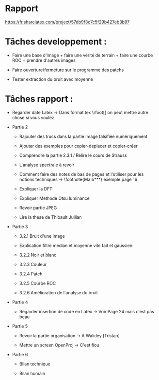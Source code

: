 
# Rapport 

https://fr.sharelatex.com/project/57db9f3c7c5f29b427eb3b97

# Tâches developpement : 

- Faire une base d'image + faire une vérité de terrain + faire une courbe ROC + prendre d'autres images

- Faire ouverture/fermeture sur le programme des patchs

- Tester extraction du bruit avec moyenne

# Tâches rapport :
- Regarder date Latex -> Dans format.tex  \rfoot[] on peut mettre autre chose si vous voulez

- Partie 2
	- Rajouter des trucs dans la partie Image falsifiée numériquement

	- Ajouter des exemples pour copier-deplacer et copier-créer

	- Comprendre la partie 2.3.1 / Relire le cours de Strauss

	- L'analyse spectrale à revoir

	- Comment faire des notes de bas de pages et l'utiliser pour les notions techniques -> \footnote{Ma b***} exemple page 16

	- Expliquer la DFT

	- Expliquer Methode Otsu luminance

	- Revoir partie JPEG

	- Lire la these de Thibault Jullian


- Partie 3
	- 3.2.1 Bruit d'une image
	
	- Explication filtre median et moyenne vite fait et gaussien
	
	- 3.2.2 Noir et blanc
	
	- 3.2.3 Couleur
	
	- 3.2.4 Patch
	
	- 3.2.5 Courbe ROC
	
	- 3.2.6 Amélioration de l'analyse du bruit
	
	
- Partie 4
	- Regarder insertion de code en Latex -> Voir Page 24 mais c'est pas beau


- Partie 5
	- Revoir la partie organisation -> A Walidey [Tristan]
	
	- Mettre un screen OpenProj -> C'est flou

- Partie 6
	- Bilan technique
	
	- Bilan humain
